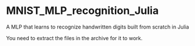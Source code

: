 # MNIST_MLP_recognition_Julia
A MLP that learns to recognize handwritten digits built from scratch in Julia

You need to extract the files in the archive for it to work.
